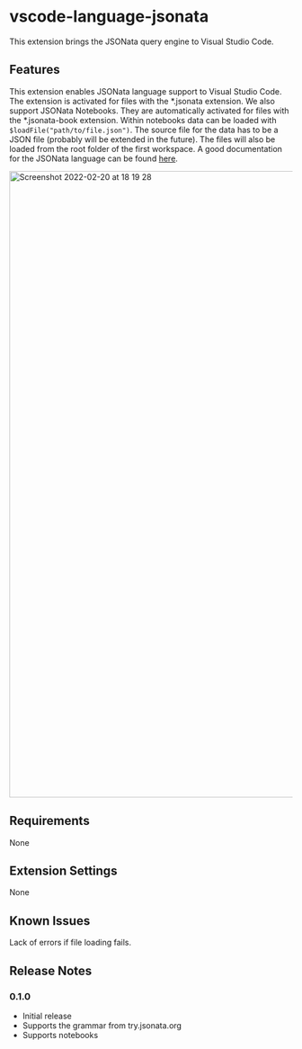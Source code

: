 # vscode-language-jsonata

This extension brings the JSONata query engine to Visual Studio Code.

## Features

This extension enables JSONata language support to Visual Studio Code. The extension is activated for files with the *.jsonata extension.
We also support JSONata Notebooks. They are automatically activated for files with the *.jsonata-book extension. Within notebooks data can be loaded with `$loadFile("path/to/file.json")`. The source file for the data has to be a JSON file (probably will be extended in the future). The files will also be loaded from the root folder of the first workspace.
A good documentation for the JSONata language can be found [here](https://docs.jsonata.org/overview.html).

<img width="1114" alt="Screenshot 2022-02-20 at 18 19 28" src="https://user-images.githubusercontent.com/27259/154855371-6e394968-0def-4d1d-bc56-6992f2b95dc9.png">

## Requirements

None

## Extension Settings

None

## Known Issues

Lack of errors if file loading fails.

## Release Notes


### 0.1.0

- Initial release
- Supports the grammar from try.jsonata.org
- Supports notebooks
